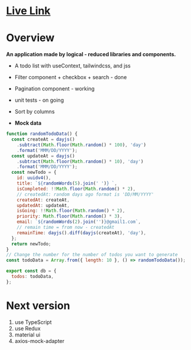 # [Live Link](https://gentle-narwhal-9f9ac7.netlify.app/)

# Overview

**An application made by logical - reduced libraries and components.**

- A todo list with useContext, tailwindcss, and jss
- Filter component + checkbox + search - done
- Pagination component - working
- unit tests - on going

- Sort by columns

- **Mock data**

```js
function randomTodoData() {
  const createAt = dayjs()
    .subtract(Math.floor(Math.random() * 100), 'day')
    .format('MMM/DD/YYYY');
  const updateAt = dayjs()
    .subtract(Math.floor(Math.random() * 10), 'day')
    .format('MMM/DD/YYYY');
  const newTodo = {
    id: uuidv4(),
    title: `${randomWords(5).join(' ')} `,
    isCompleted: !!Math.floor(Math.random() * 2),
    // createdAt: random days ago format is 'DD/MM/YYYY'
    createdAt: createAt,
    updatedAt: updateAt,
    isGoing: !!Math.floor(Math.random() * 2),
    priority: Math.floor(Math.random() * 3),
    email: `${randomWords(2).join('')}@gmail1.com`,
    // remain time = from now - createdAt
    remainTime: dayjs().diff(dayjs(createAt), 'day'),
  };
  return newTodo;
}
// Change the number for the number of todos you want to generate
const todoData = Array.from({ length: 10 }, () => randomTodoData());

export const db = {
  todos: todoData,
};
```

# Next version

1. use TypeScript
2. use Redux
3. material ui
4. axios-mock-adapter
